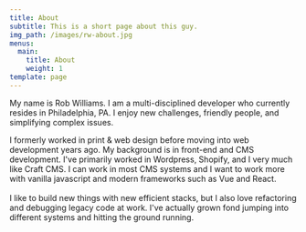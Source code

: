 ```yaml
---
title: About
subtitle: This is a short page about this guy.
img_path: /images/rw-about.jpg
menus:
  main:
    title: About
    weight: 1
template: page
---
```

My name is Rob Williams. I am a multi-disciplined developer who currently resides in Philadelphia, PA. I enjoy new challenges, friendly people, and simplifying complex issues.

I formerly worked in print & web design before moving into web development years ago. My background is in front-end and CMS development. I've primarily worked in Wordpress, Shopify, and I very much like Craft CMS. I can work in most CMS systems and I want to work more with vanilla javascript and modern frameworks such as Vue and React.\
\
I like to build new things with new efficient stacks, but I also love refactoring and debugging legacy code at work. I've actually grown fond jumping into different systems and hitting the ground running.